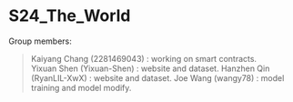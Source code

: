 # S24_The_World

Group members:
>Kaiyang Chang   (2281469043) 	: working on smart contracts.     
>Yixuan Shen     (Yixuan-Shen)	: website and dataset.
>Hanzhen Qin     (RyanLIL-XwX)	: website and dataset.
>Joe Wang        (wangy78)		: model training and model modify.